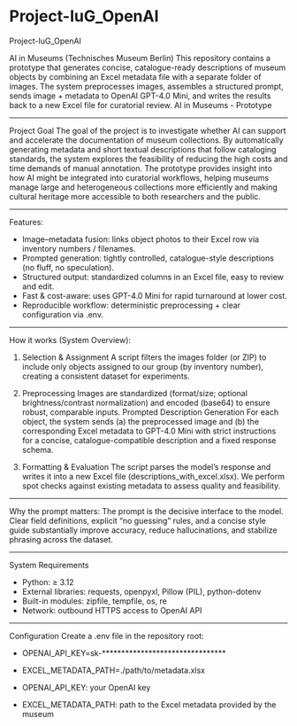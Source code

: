 # Project-IuG_OpenAI
Project-IuG_OpenAI

AI in Museums (Technisches Museum Berlin)
This repository contains a prototype that generates concise, catalogue-ready descriptions of museum objects by combining an Excel metadata file with a separate folder of images. The system preprocesses images, assembles a structured prompt, sends image + metadata to OpenAI GPT-4.0 Mini, and writes the results back to a new Excel file for curatorial review.
AI in Museums - Prototype

___

Project Goal
The goal of the project is to investigate whether AI can support and accelerate the documentation of museum collections. By automatically generating metadata and short textual descriptions that follow cataloging standards, the system explores the feasibility of reducing the high costs and time demands of manual annotation. The prototype provides insight into how AI might be integrated into curatorial workflows, helping museums manage large and heterogeneous collections more efficiently and making cultural heritage more accessible to both researchers and the public.
___

Features:
- Image–metadata fusion: links object photos to their Excel row via inventory numbers / filenames.
- Prompted generation: tightly controlled, catalogue-style descriptions (no fluff, no speculation).
- Structured output: standardized columns in an Excel file, easy to review and edit.
- Fast & cost-aware: uses GPT-4.0 Mini for rapid turnaround at lower cost.
- Reproducible workflow: deterministic preprocessing + clear configuration via .env.
___

How it works (System Overview): 
1. Selection & Assignment
A script filters the images folder (or ZIP) to include only objects assigned to our group (by inventory number), creating a consistent dataset for experiments.

2. Preprocessing
Images are standardized (format/size; optional brightness/contrast normalization) and encoded (base64) to ensure robust, comparable inputs. Prompted Description Generation
For each object, the system sends (a) the preprocessed image and (b) the corresponding Excel metadata to GPT-4.0 Mini with strict instructions for a concise, catalogue-compatible description and a fixed response schema.

3. Formatting & Evaluation
The script parses the model’s response and writes it into a new Excel file (descriptions_with_excel.xlsx). We perform spot checks against existing metadata to assess quality and feasibility.
___

Why the prompt matters: The prompt is the decisive interface to the model. Clear field definitions, explicit “no guessing” rules, and a concise style guide substantially improve accuracy, reduce hallucinations, and stabilize phrasing across the dataset.
___
System Requirements
- Python: ≥ 3.12
- External libraries: requests, openpyxl, Pillow (PIL), python-dotenv
- Built-in modules: zipfile, tempfile, os, re
- Network: outbound HTTPS access to OpenAI API
___
Configuration
Create a .env file in the repository root: 
- OPENAI_API_KEY=sk-********************************
- EXCEL_METADATA_PATH=./path/to/metadata.xlsx
  
- OPENAI_API_KEY: your OpenAI key
- EXCEL_METADATA_PATH: path to the Excel metadata provided by the museum
